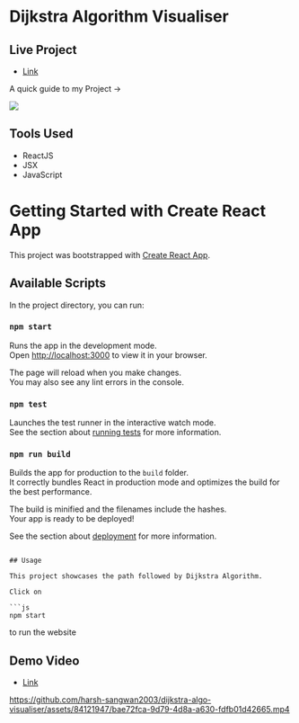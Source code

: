 # Dijkstra Algorithm Visualiser

## Live Project

- [Link](https://harsh-dijkstra-algo-visualiser.netlify.app/)

A quick guide to my Project ->

<img src = "./public/image.webp">

## Tools Used

- ReactJS
- JSX
- JavaScript

# Getting Started with Create React App

This project was bootstrapped with [Create React App](https://github.com/facebook/create-react-app).

## Available Scripts

In the project directory, you can run:

### `npm start`

Runs the app in the development mode.\
Open [http://localhost:3000](http://localhost:3000) to view it in your browser.

The page will reload when you make changes.\
You may also see any lint errors in the console.

### `npm test`

Launches the test runner in the interactive watch mode.\
See the section about [running tests](https://facebook.github.io/create-react-app/docs/running-tests) for more information.

### `npm run build`

Builds the app for production to the `build` folder.\
It correctly bundles React in production mode and optimizes the build for the best performance.

The build is minified and the filenames include the hashes.\
Your app is ready to be deployed!

See the section about [deployment](https://facebook.github.io/create-react-app/docs/deployment) for more information.

``` 

## Usage

This project showcases the path followed by Dijkstra Algorithm.

Click on

```js
npm start
``` 
to run the website

## Demo Video

- [Link](https://app.gemoo.com/share/home?codeId=DW48OxojdjLBe)




https://github.com/harsh-sangwan2003/dijkstra-algo-visualiser/assets/84121947/bae72fca-9d79-4d8a-a630-fdfb01d42665.mp4

